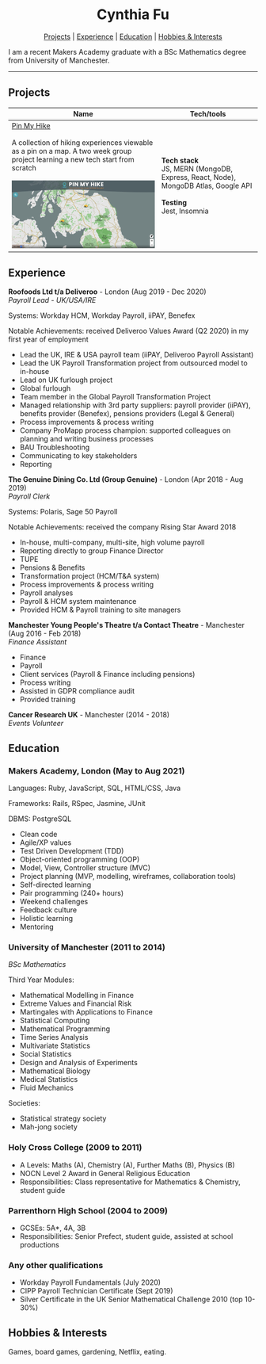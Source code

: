 <h1 align="center">
Cynthia Fu
</h1>

<div align="center">

[Projects](#projects) |
[Experience](#experience) |
[Education](#education) |
[Hobbies & Interests](#hobbies--interests) 

</div>


I am a recent Makers Academy graduate with a BSc Mathematics degree from University of Manchester.

---

## Projects

| Name                         | Tech/tools        |
| ---------------------------- | ----------------- |
| <a href="https://github.com/YinnyF/pin-my-hike">Pin My Hike</a><br><br> A collection of hiking experiences viewable as a pin on a map. A two week group project learning a new tech start from scratch <br><br> <img src="./images/pinmyhike.png" alt="screenshot of pinmyhike" width="400"/> | **Tech stack** <br> JS, MERN (MongoDB, Express, React, Node), MongoDB Atlas, Google API <br><br> **Testing**<br> Jest, Insomnia |


## Experience

**Roofoods Ltd t/a Deliveroo** - London (Aug 2019 - Dec 2020)  
_Payroll Lead - UK/USA/IRE_

Systems: Workday HCM, Workday Payroll, iiPAY, Benefex

Notable Achievements: received Deliveroo Values Award (Q2 2020) in my first year of employment

* Lead the UK, IRE & USA payroll team (iiPAY, Deliveroo Payroll Assistant)
* Lead the UK Payroll Transformation project from outsourced model to in-house
* Lead on UK furlough project
* Global furlough
* Team member in the Global Payroll Transformation Project
* Managed relationship with 3rd party suppliers: payroll provider (iiPAY), benefits provider (Benefex), pensions providers (Legal & General)
* Process improvements & process writing
* Company ProMapp process champion: supported colleagues on planning and writing business processes
* BAU Troubleshooting
* Communicating to key stakeholders
* Reporting


**The Genuine Dining Co. Ltd (Group Genuine)** - London (Apr 2018 - Aug 2019)  
_Payroll Clerk_

Systems: Polaris, Sage 50 Payroll

Notable Achievements: received the company Rising Star Award 2018

* In-house, multi-company, multi-site, high volume payroll
* Reporting directly to group Finance Director
* TUPE
* Pensions & Benefits
* Transformation project (HCM/T&A system)
* Process improvements & process writing
* Payroll analyses
* Payroll & HCM system maintenance
* Provided HCM & Payroll training to site managers


**Manchester Young People's Theatre t/a Contact Theatre** - Manchester (Aug 2016 - Feb 2018)  
_Finance Assistant_

* Finance
* Payroll
* Client services (Payroll & Finance including pensions)
* Process writing
* Assisted in GDPR compliance audit
* Provided training


**Cancer Research UK** - Manchester (2014 - 2018)  
_Events Volunteer_

<!-- ## Skills

Consider skills relevent to software development. Then consider your best skills. Pick 2-4 skills and write a short descriptive paragraph for each one. You should demonstrate how capable you are at this skill with examples.
(Using a STAR example Paragraph) Consider the questions below.

-STAR
-What was the situation/task? (ST)

-How was the skill used?

-What did you do? (action)

-What was the result? -->


<!-- #### This Skill

- Experience
- Achievements
- Evidence (STAR)

#### Another Skill

Descriptive paragraph of how capable you are at this skill and, if relevant, how it has developed (again use STAR for this)

- I achieved A during my work at B (job, or otherwise)
- I contributed to the growth of X while doing Y (job, or otherwise)
- I built this, made this, broke this, fixed this, etc.
- A link to some on-line evidence (blogs, videos, articles, etc.) -->

## Education

### Makers Academy, London (May to Aug 2021)

Languages: Ruby, JavaScript, SQL, HTML/CSS, Java

Frameworks: Rails, RSpec, Jasmine, JUnit

DBMS: PostgreSQL

* Clean code
* Agile/XP values
* Test Driven Development (TDD)
* Object-oriented programming (OOP)
* Model, View, Controller structure (MVC)
* Project planning (MVP, modelling, wireframes, collaboration tools)
* Self-directed learning
* Pair programming (240+ hours)
* Weekend challenges
* Feedback culture
* Holistic learning
* Mentoring

### University of Manchester (2011 to 2014)
_BSc Mathematics_

Third Year Modules:

* Mathematical Modelling in Finance
* Extreme Values and Financial Risk
* Martingales with Applications to Finance
* Statistical Computing
* Mathematical Programming
* Time Series Analysis
* Multivariate Statistics
* Social Statistics
* Design and Analysis of Experiments
* Mathematical Biology
* Medical Statistics
* Fluid Mechanics

Societies: 
* Statistical strategy society
* Mah-jong society

### Holy Cross College (2009 to 2011)

* A Levels: Maths (A), Chemistry (A), Further Maths (B), Physics (B)
* NOCN Level 2 Award in General Religious Education
* Responsibilities: Class representative for Mathematics & Chemistry, student guide

### Parrenthorn High School (2004 to 2009)

* GCSEs: 5A*, 4A, 3B
* Responsibilities: Senior Prefect, student guide, assisted at school productions 	


### Any other qualifications
* Workday Payroll Fundamentals (July 2020)
* CIPP Payroll Technician Certificate (Sept 2019)
* Silver Certificate in the UK Senior Mathematical Challenge 2010 (top 10-30%)

## Hobbies & Interests
Games, board games, gardening, Netflix, eating.
